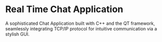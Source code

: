 # Real Time Chat Application
A sophisticated Chat Application built with C++ and the QT framework, seamlessly integrating TCP/IP protocol for intuitive communication via a stylish GUI.
